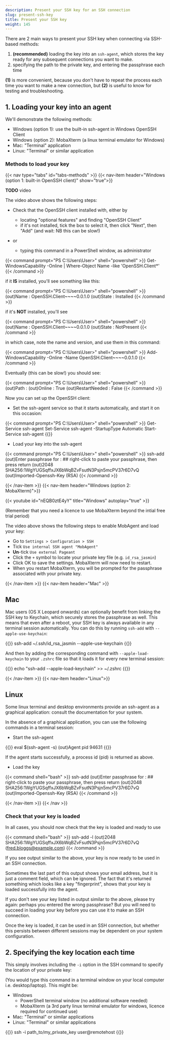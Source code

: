 ```yaml
---
description: Present your SSH key for an SSH connection
slug: present-ssh-key
title: Present your SSH key
weight: 145
---
```


There are 2 main ways to present your SSH key when connecting via SSH-based methods:

1. **(recommended)** loading the key into an `ssh-agent`, which stores the key ready for any subsequent connections you want to make.
1. specifying the path to the private key, and entering the passphrase each time

**(1)** is more convenient, because you don't have to repeat the process each time you want to make a new connection, but **(2)** is useful to know for
testing and troubleshooting.

## 1\. Loading your key into an agent

We'll demonstrate the following methods:

- Windows (option 1): use the built-in ssh-agent in Windows OpenSSH Client
- Windows (option 2): MobaXterm (a linux terminal emulator for Windows)
- Mac: "Terminal" application
- Linux: "Terminal" or similar application

### Methods to load your key

{{< nav type="tabs" id="tabs-methods" >}}
  {{< nav-item header="Windows (option 1: built-in OpenSSH client)" show="true">}}

  **TODO** video

  The video above shows the following steps:

  - Check that the OpenSSH client installed with, either by
    
    - locating "optional features" and finding "OpenSSH Client"
    - if it's not installed, tick the box to select it, then click "Next", then "Add" (and wait: NB this can be slow!)

  - or
    - typing this command in a PowerShell window, as administrator

  {{< command prompt="PS C:\Users\User>" shell="powershell" >}}
  Get-WindowsCapability -Online | Where-Object Name -like 'OpenSSH.Client*'
  {{< /command >}}
  
  if it **IS** installed, you'll see something like this:

  {{< command prompt="PS C:\Users\User>" shell="powershell" >}}
  (out)Name  : OpenSSH.Client~~~~0.0.1.0
  (out)State : Installed
  {{< /command >}}

  if it's **NOT** installed, you'll see

  {{< command prompt="PS C:\Users\User>" shell="powershell" >}}
  (out)Name  : OpenSSH.Client~~~~0.0.1.0
  (out)State : NotPresent
  {{< /command >}}

  in which case, note the name and version, and use them in this command:

  {{< command prompt="PS C:\Users\User>" shell="powershell" >}}
  Add-WindowsCapability -Online -Name OpenSSH.Client~~~~0.0.1.0
  {{< /command >}}

  Eventually (this can be slow!) you should see:

  {{< command prompt="PS C:\Users\User>" shell="powershell" >}}
  (out)Path          :
  (out)Online        : True
  (out)RestartNeeded : False
  {{< /command >}}

  Now you can set up the OpenSSH client:

  - Set the ssh-agent service so that it starts automatically, and start it on this occasion:

  {{< command prompt="PS C:\Users\User>" shell="powershell" >}}
  Get-Service ssh-agent
  Set-Service ssh-agent -StartupType Automatic
  Start-Service ssh-agent
  {{</command>}}

  - Load your key into the ssh-agent

  {{< command prompt="PS C:\Users\User>" shell="powershell" >}}
  ssh-add <path to key>
  (out)Enter passphrase for <path to key>: ## right-click to paste your passphrase, then press return
  (out)2048 SHA256:1WgYUGSqffxJX6bWqBZvFsutN3Psjn5mcPV37r6D7vQ
  (out)Imported-Openssh-Key (RSA)
  {{< /command >}}

  {{< /nav-item >}}
  {{< nav-item header="Windows (option 2: MobaXterm)">}}

  {{< youtube id="nEQB0ztE4yY" title="Windows" autoplay="true" >}}

  (Remember that you need a licence to use MobaXterm beyond the intial free trial period)
  
  The video above shows the following steps to enable MobAgent and load your key:
  
  - Go to `Settings > Configuration > SSH`
  - Tick `Use internal SSH agent "MobAgent"`
  - **Un**-tick `Use external Pageant`
  - Click the `+` symbol to locate your private key file (e.g. `id_rsa_jasmin`)
  - Click OK to save the settings. MobaXterm will now need to restart.
  - When you restart MobaXterm, you will be prompted for the passphrase associated with your private key.
   
  {{< /nav-item >}}
  {{< nav-item header="Mac" >}}
  
  ## Mac

  Mac users (OS X Leopard onwards) can optionally benefit from linking the SSH
  key to Keychain, which securely stores the passphrase as well. This means that
  even after a reboot, your SSH key is always available in any terminal session
  automatically. You can do this by running `ssh-add` with `--apple-use-keychain`:

  {{<command user="user" host="localhost">}}
  ssh-add ~/.ssh/id_rsa_jasmin --apple-use-keychain
  {{</command>}}

  And then by adding the corresponding command with `--apple-load-keychain`  to your `.zshrc` file so
  that it loads it for every new terminal session:

  {{<command user="user" host="localhost">}}
  echo "ssh-add --apple-load-keychain" >> ~/.zshrc
  {{</command>}}

  {{< /nav-item >}}
  {{< nav-item header="Linux">}}
  
  ## Linux

  Some linux terminal and desktop environments provide an ssh-agent as a graphical application: consult the 
  documentation for your system.

  In the absence of a graphical application, you can use the following commands in a terminal session:

  - Start the ssh-agent

  {{<command user="user" host="localhost">}}
  eval $(ssh-agent -s)
  (out)Agent pid 94631
  {{</command>}}

  If the agent starts successfully, a process id (pid) is returned as above.

  - Load the key

  {{< command shell="bash" >}}
  ssh-add <path to key>
  (out)Enter passphrase for <path to key>: ## right-click to paste your passphrase, then press return
  (out)2048 SHA256:1WgYUGSqffxJX6bWqBZvFsutN3Psjn5mcPV37r6D7vQ
  (out)Imported-Openssh-Key (RSA)
  {{< /command >}}

  {{< /nav-item >}}
{{< /nav >}}

  ### Check that your key is loaded

  In all cases, you should now check that the key is loaded and ready to use

  {{< command shell="bash" >}}
  ssh-add -l
  (out)2048 SHA256:1WgYUGSqffxJX6bWqBZvFsutN3Psjn5mcPV37r6D7vQ (fred.bloggs@example.com)
  {{< /command >}}

  If you see output similar to the above, your key is now ready to be used in an SSH connection.
  
  Sometimes the last part of this output shows your email address, but it is
  just a comment field, which can be ignored. The fact
  that it's returned something which looks like a key "fingerprint",
  shows that your key is loaded successfully into the agent.
  
  If you don't see your key listed in output similar to the above, please try
  again: perhaps you entered the wrong passphrase? But you will need to succeed
  in loading your key before you can use it to make an SSH connection.

  Once the key is loaded, it can be used in an SSH connection, but whether this persists between different
  sessions may be dependent on your system configuration.


## 2\. Specifying the key location each time

This simply involves including the `-i` option in the SSH command to specify the location of your private key:

(You would type this command in a terminal window on your local computer i.e. desktop/laptop). This might be:

- Windows
  - PowerShell terminal window (no additional software needed)
  - MobaXterm (a 3rd party linux terminal emulator for windows, licence required for continued use)
- Mac: "Terminal" or similar applications
- Linux: "Terminal" or similar applications

{{<command user="user" host="localhost">}}
ssh -i path_to/my_private_key user@remotehost
{{</command>}}